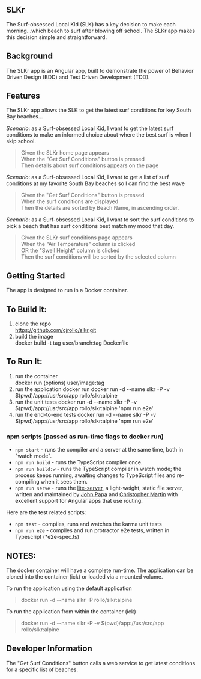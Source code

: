 SLKr
----
The Surf-obsessed Local Kid (SLK) has a key decision to make each morning...which beach to surf after blowing off school. The SLKr app makes this decision simple and straightforward.

Background
----------
The SLKr app is an Angular app, built to demonstrate the power of Behavior Driven Design (BDD) and Test Driven Development (TDD).

Features
--------
The SLKr app allows the SLK to get the latest surf conditions for key South Bay beaches...

_Scenario_: as a Surf-obsessed Local Kid, I want to get the latest surf conditions to make an informed choice about where the best surf is when I skip school.

>  Given the SLKr home page appears  
    When the "Get Surf Conditions" button is pressed  
      Then details about surf conditions appears on the page  

_Scenario_: as a Surf-obsessed Local Kid, I want to get a list of surf conditions at my favorite South Bay beaches so I can find the best wave

>  Given the "Get Surf Conditions" button is pressed  
    When the surf conditions are displayed  
      Then the details are sorted by Beach Name, in ascending order.  

_Scenario_: as a Surf-obsessed Local Kid, I want to sort the surf conditions to pick a beach that has surf conditions best match my mood that day.

>  Given the SLKr surf conditions page appears  
    When the "Air Temperature" column is clicked  
    OR the "Swell Height" column is clicked  
      Then the surf conditions will be sorted by the selected column  

Getting Started
---------------
The app is designed to run in a Docker container.

To Build It:
------------
1. clone the repo  
 https://github.com/cjrollo/slkr.git
2. build the image  
 docker build -t tag user/branch:tag Dockerfile

To Run It:
----------
1. run the container  
 docker run (options) user/image:tag
2. run the application
 docker run docker run -d --name slkr -P -v $(pwd)/app://usr/src/app rollo/slkr:alpine
3. run the unit tests
 docker run -d --name slkr -P -v $(pwd)/app://usr/src/app rollo/slkr:alpine 'npm run e2e'
4. run the end-to-end tests
 docker run -d --name slkr -P -v $(pwd)/app://usr/src/app rollo/slkr:alpine 'npm run e2e'

 ### npm scripts (passed as run-time flags to docker run)

 * `npm start` - runs the compiler and a server at the same time, both in "watch mode".
 * `npm run build` - runs the TypeScript compiler once.
 * `npm run build:w` - runs the TypeScript compiler in watch mode; the process keeps running, awaiting changes to TypeScript files and re-compiling when it sees them.
 * `npm run serve` - runs the [lite-server](https://www.npmjs.com/package/lite-server), a light-weight, static file server, written and maintained by
 [John Papa](https://github.com/johnpapa) and
 [Christopher Martin](https://github.com/cgmartin)
 with excellent support for Angular apps that use routing.

 Here are the test related scripts:
 * `npm test` - compiles, runs and watches the karma unit tests
 * `npm run e2e` - compiles and run protractor e2e tests, written in Typescript (*e2e-spec.ts)


NOTES:
------
The docker container will have a complete run-time. The application can be cloned into the container (ick) or loaded via a mounted volume.  

To run the application using the default application  
> docker run -d --name slkr -P rollo/slkr:alpine

To run the application from within the container (ick)  
> docker run -d --name slkr -P -v $(pwd)/app://usr/src/app rollo/slkr:alpine


Developer Information
---------------------
The "Get Surf Conditions" button calls a web service to get latest conditions for a specific list of beaches.

